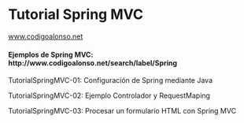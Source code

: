 # Tutorial Spring MVC

www.codigoalonso.net

</p><h4>Ejemplos de Spring MVC: http://www.codigoalonso.net/search/label/Spring</h4></p>

<p>TutorialSpringMVC-01: Configuración de Spring mediante Java</p>
<p>TutorialSpringMVC-02: Ejemplo Controlador y RequestMaping</p>
<p>TutorialSpringMVC-03: Procesar un formulario HTML con Spring MVC</p>
